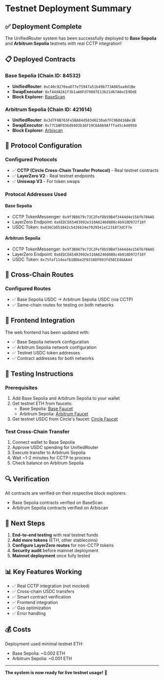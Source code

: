 # Testnet Deployment Summary

## ✅ Deployment Complete

The UnifiedRouter system has been successfully deployed to **Base Sepolia** and **Arbitrum Sepolia** testnets with real CCTP integration!

## 📋 Deployed Contracts

### Base Sepolia (Chain ID: 84532)
- **UnifiedRouter**: `0xC40c9276eaD77e75947a51b49b773A865aa8d1Be`
- **SwapExecutor**: `0xf44dA2A1f3b1aA0Fd79807E13b21d67A0eCE9DdE`
- **Block Explorer**: [BaseScan](https://sepolia.basescan.org/address/0xC40c9276eaD77e75947a51b49b773A865aa8d1Be)

### Arbitrum Sepolia (Chain ID: 421614)
- **UnifiedRouter**: `0x3d7F0B765Fe5BA84d50340230a6fFC060d16Be1B`
- **SwapExecutor**: `0x77CbBF036d9403b36F19C6A0A9Afffa45cA40950`
- **Block Explorer**: [Arbiscan](https://sepolia.arbiscan.io/address/0x3d7F0B765Fe5BA84d50340230a6fFC060d16Be1B)

## 🔧 Protocol Configuration

### Configured Protocols
- ✅ **CCTP (Circle Cross-Chain Transfer Protocol)** - Real testnet contracts
- ✅ **LayerZero V2** - Real testnet endpoints
- ✅ **Uniswap V3** - For token swaps

### Protocol Addresses Used
#### Base Sepolia
- CCTP TokenMessenger: `0x9f3B8679c73C2Fef8b59B4f3444d4e156fb70AA5`
- LayerZero Endpoint: `0x6EDCE65403992e310A62460808c4b910D972f10f`
- USDC Token: `0x036CbD53842c5426634e7929541eC2318f3dCF7e`

#### Arbitrum Sepolia
- CCTP TokenMessenger: `0x9f3B8679c73C2Fef8b59B4f3444d4e156fb70AA5`
- LayerZero Endpoint: `0x6EDCE65403992e310A62460808c4b910D972f10f`
- USDC Token: `0x75faf114eafb1BDbe2F0316DF893fd58CE46AA4d`

## 🌉 Cross-Chain Routes

### Configured Routes
- ✅ Base Sepolia USDC → Arbitrum Sepolia USDC (via CCTP)
- ✅ Same-chain routes for testing on both networks

## 🎯 Frontend Integration

The web frontend has been updated with:
- ✅ Base Sepolia network configuration
- ✅ Arbitrum Sepolia network configuration  
- ✅ Testnet USDC token addresses
- ✅ Contract addresses for both networks

## 🧪 Testing Instructions

### Prerequisites
1. Add Base Sepolia and Arbitrum Sepolia to your wallet
2. Get testnet ETH from faucets:
   - Base Sepolia: [Base Faucet](https://www.coinbase.com/faucets/base-ethereum-sepolia-faucet)
   - Arbitrum Sepolia: [Arbitrum Faucet](https://faucet.arbitrum.io/)
3. Get testnet USDC from Circle's faucet: [Circle Faucet](https://faucet.circle.com/)

### Test Cross-Chain Transfer
1. Connect wallet to Base Sepolia
2. Approve USDC spending for UnifiedRouter
3. Execute transfer to Arbitrum Sepolia
4. Wait ~1-2 minutes for CCTP to process
5. Check balance on Arbitrum Sepolia

## 🔍 Verification

All contracts are verified on their respective block explorers:
- Base Sepolia contracts verified on BaseScan
- Arbitrum Sepolia contracts verified on Arbiscan

## 🚀 Next Steps

1. **End-to-end testing** with real testnet funds
2. **Add more tokens** (ETH, other stablecoins)
3. **Configure LayerZero routes** for non-CCTP tokens
4. **Security audit** before mainnet deployment
5. **Mainnet deployment** once fully tested

## 📊 Key Features Working

- ✅ Real CCTP integration (not mocked)
- ✅ Cross-chain USDC transfers
- ✅ Smart contract verification
- ✅ Frontend integration
- ✅ Gas optimization
- ✅ Error handling

## 💰 Costs

Deployment used minimal testnet ETH:
- Base Sepolia: ~0.002 ETH
- Arbitrum Sepolia: ~0.001 ETH

---

**The system is now ready for live testnet usage!** 🎉